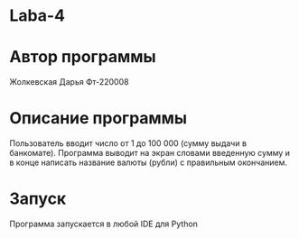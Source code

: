 # Laba-4
# Автор программы
Жолкевская Дарья Фт-220008
# Описание программы 
Пользователь вводит число от 1 до 100 000 (сумму выдачи в банкомате). 
Программа выводит на экран словами введенную сумму и в конце написать название валюты (рубли) с правильным окончанием. 

# Запуск
Программа запускается в любой IDE для Python

